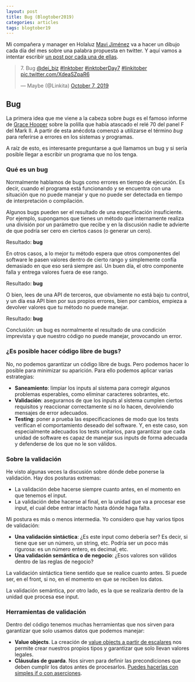 ```yaml
---
layout: post
title: Bug (Blogtober2019)
categories: articles
tags: blogtober19
---
```


Mi compañera y manager en Holaluz [Mavi Jiménez](https://twitter.com/Linkita) va a hacer un dibujo cada día del mes sobre una palabra propuesta en twitter. Y aquí vamos a intentar escribir [un post por cada una de ellas](https://franiglesias.github.io/blogtober19-status/).

<blockquote class="twitter-tweet" data-conversation="none" data-theme="dark"><p lang="und" dir="ltr">7. Bug <a href="https://twitter.com/dei_biz?ref_src=twsrc%5Etfw">@dei_biz</a> <a href="https://twitter.com/hashtag/Inktober?src=hash&amp;ref_src=twsrc%5Etfw">#Inktober</a> <a href="https://twitter.com/hashtag/inktoberDay7?src=hash&amp;ref_src=twsrc%5Etfw">#inktoberDay7</a> <a href="https://twitter.com/hashtag/linkitober?src=hash&amp;ref_src=twsrc%5Etfw">#linkitober</a> <a href="https://t.co/XdeaSZpaR6">pic.twitter.com/XdeaSZpaR6</a></p>&mdash; Maybe (@Linkita) <a href="https://twitter.com/Linkita/status/1181326480191770625?ref_src=twsrc%5Etfw">October 7, 2019</a></blockquote> <script async src="https://platform.twitter.com/widgets.js" charset="utf-8"></script>

## Bug

La primera idea que me viene a la cabeza sobre *bugs* es el famoso informe de [Grace Hooper](https://en.wikipedia.org/wiki/Grace_Hopper#Legacy) sobre la polilla que había atascado el relé 70 del panel F del Mark II. A partir de esta anécdota comenzó a utilizarse el término *bug* para referirse a errores en los sistemas y programas.

A raíz de esto, es interesante preguntarse a qué llamamos un bug y si sería posible llegar a escribir un programa que no los tenga.

### Qué es un bug

Normalmente hablamos de bugs como errores en tiempo de ejecución. Es decir, cuando el programa está funcionando y se encuentra con una situación que no puede manejar y que no puede ser detectada en tiempo de interpretación o compilación.

Algunos bugs pueden ser el resultado de una especificación insuficiente. Por ejemplo, supongamos que tienes un método que internamente realiza una división por un parámetro que recibe y en la discusión nadie te advierte de que podría ser cero en ciertos casos (o generar un cero).

Resultado: **bug**

En otros casos, a lo mejor tu método espera que otros componentes del software le pasen valores dentro de cierto rango y simplemente confía demasiado en que eso será siempre así. Un buen día, el otro componente falla y entrega valores fuera de ese rango.

Resultado: **bug**

O bien, lees de una API de terceros, que obviamente no está bajo tu control, y un día esa API bien por sus propios errores, bien por cambios, empieza a devolver valores que tu método no puede manejar.

Resultado: **bug**

Conclusión: un bug es normalmente el resultado de una condición imprevista y que nuestro código no puede manejar, provocando un error.

### ¿Es posible hacer código libre de bugs?

No, no podemos garantizar un código libre de bugs. Pero podemos hacer lo posible para minimizar su aparición. Para ello podemos aplicar varias estrategias:

* **Saneamiento**: limpiar los inputs al sistema para corregir algunos problemas esperables, como eliminar caracteres sobrantes, etc.
* **Validación**: asegurarnos de que los inputs al sistema cumplen ciertos requisitos y reaccionar correctamente si no lo hacen, devolviendo mensajes de error adecuados.
* **Testing**: poner a prueba las especificaciones de modo que los tests verifican el comportamiento deseado del software. Y, en este caso, son especialmente adecuados los tests unitarios, para garantizar que cada unidad de software es capaz de manejar sus inputs de forma adecuada y defenderse de los que no le son válidos.

### Sobre la validación

He visto algunas veces la discusión sobre dónde debe ponerse la validación. Hay dos posturas extremas:

* La validación debe hacerse siempre cuanto antes, en el momento en que tenemos el input.
* La validación debe hacerse al final, en la unidad que va a procesar ese input, el cual debe entrar intacto hasta dónde haga falta.

Mi postura es más o menos intermedia. Yo considero que hay varios tipos de validación:

* **Una validación sintáctica**: ¿Es este input como debería ser? Es decir, si tiene que ser un número, un string, etc. Podría ser un poco más rigurosa: es un número entero, es decimal, etc.
* **Una validación semántica o de negocio**: ¿Esos valores son válidos dentro de las reglas de negocio?

La validación sintáctica tiene sentido que se realice cuanto antes. Si puede ser, en el front, si no, en el momento en que se reciben los datos.

La validación semántica, por otro lado, es la que se realizaría dentro de la unidad que procesa ese input.

### Herramientas de validación

Dentro del código tenemos muchas herramientas que nos sirven para garantizar que solo usamos datos que podemos manejar:

* **Value objects**. La creación de [value objects a partir de escalares](https://franiglesias.github.io/everyday-refactor-4/) nos permite crear nuestros propios tipos y garantizar que solo llevan valores legales.
* **Cláusulas de guarda**. Nos sirven para definir las precondiciones que deben cumplir los datos antes de procesarlos. [Puedes hacerlas con simples if o con aserciones](https://franiglesias.github.io/guard-clauses-with-asserts/).



